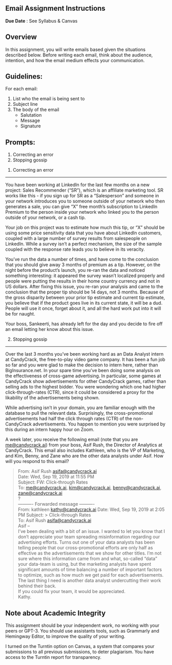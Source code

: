 Email Assignment Instructions
------

__Due Date__ : See Syllabus & Canvas    

Overview
------- 

In this assignment, you will write emails based given the situations described below. Before writing each email, think about the audience, intention, and how the email medium effects your communication.

Guidelines:
-----

For each email:

1. List who the email is being sent to
1. Subject line
1. The body of the email
    - Salutation
    - Message
    - Signature

Prompts:
-----

1. Correcting an error
2. Stopping gossip

1) Correcting an error
--------

You have been working at LinkedIn for the last few months on a new project: Sales Recommender (“SR”), which is an affiliate marketing tool. SR works like this - if you sign up for SR as a “Salesperson” and someone in your network introduces you to someone outside of your network who then generates a sale, you can give “X” free month’s subscription to LinkedIn Premium to the person inside your network who linked you to the person outside of your network, or a cash tip.

Your job on this project was to estimate how much this tip, or “X” should be using some price sensitivity data that you have about LinkedIn customers, coupled with a large number of survey results from salespeople on LinkedIn. While a survey isn’t a perfect mechanism, the size of the sample coupled with the response rate leads you to believe in its veracity.

You’ve run the data a number of times, and have come to the conclusion that you should give away 3 months of premium as a tip. However, on the night before the product’s launch, you re-ran the data and noticed something interesting: it appeared the survey wasn’t localized properly and people were putting the results in their home country currency and not in US dollars. After fixing this issue, you re-ran your analysis and came to the conclusion that the proper tip should be 14 days, not 3 months. Because of the gross disparity between your prior tip estimate and current tip estimate, you believe that if the product goes live in its current state, it will be a dud. People will use it once, forget about it, and all the hard work put into it will be for naught.

Your boss, Sankeerti, has already left for the day and you decide to fire off an email letting her know about this issue.

2) Stopping gossip
------

Over the last 3 months you’ve been working hard as an Data Analyst intern at CandyCrack, the free-to-play video game company. It has been a fun job so far and you were glad to make the decision to intern here, rather than BigInsurance.net. In your spare time you’ve been doing some analysis on the effectiveness of cross-game advertising. In particular, some games at CandyCrack show advertisements for other CandyCrack games, rather than selling ads to the highest bidder. You were wondering which one had higher click-through-rates (CTR), since it could be considered a proxy for the likability of the advertisements being shown.

While advertising isn’t in your domain, you are familiar enough with the database to pull the relevant data. Surprisingly, the cross-promotional advertisements had half the click through rates (CTR) of the non-CandyCrack advertisements. You happen to mention you were surprised by this during an intern happy hour on Zoom.

A week later, you receive the following email (note that you are me@candycrack.ai) from your boss, Asif Rush, the Director of Analytics at CandyCrack. This email also includes Kathleen, who is the VP of Marketing, and Kim, Benny, and Zane who are the other data analysts under Asif. How will you respond to this email?

> From: Asif Rush <asifa@candycrack.ai>  
> Date: Wed, Sep 19, 2019 at 11:55 PM  
> Subject: FW: Click-through Rates  
> To: me@candycrack.ai, kim@candycrack.ai, benny@candycrack.ai, zane@candycrack.ai  
> ?  
> ———- Forwarded message ———-   
> From: kathleen <kathy@candycrack.ai> Date: Wed, Sep 19, 2019 at 2:05 PM Subject: > Click-through Rates  
> To: Asif Rush <asifa@candycrack.ai>  
> Asif –  
> I’ve been dealing with a bit of an issue. I wanted to let you know that I don’t appreciate your team spreading misinformation regarding our advertising efforts. Turns out one of your data analysts has been telling people that our cross-promotional efforts are only half as effective as the advertisements that we show for other titles. I’m not sure where this information came from and what, so-called “data” your data-team is using, but the marketing analysts have spent significant amounts of time balancing a number of important factors to optimize, such as how much we get paid for each advertisements. The last thing I need is another data analyst undercutting their work behind their back.  
> If you could fix your team, it would be appreciated.  
> Kathy.  
 
Note about Academic Integrity
------

This assignment should be your independent work, no working with your peers or GPT-3. You should use assistants tools, such as Grammarly and Hemingway Editor, to improve the quality of your writing. 

I turned on the Turntin option on Canvas, a system that compares your submissions to all previous submissions, to deter plagiarism. You have access to the Turntin report for transparency.
